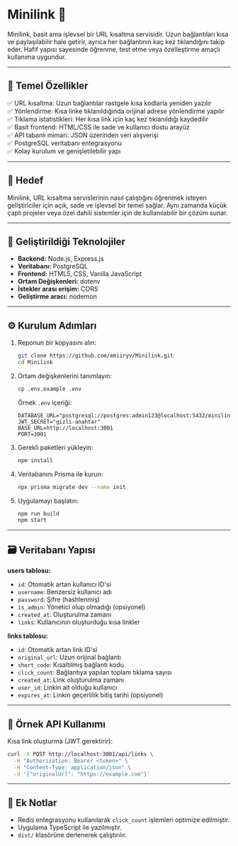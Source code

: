 # Minilink 🔗

Minilink, basit ama işlevsel bir URL kısaltma servisidir. Uzun bağlantıları kısa ve paylaşılabilir hale getirir, ayrıca her bağlantının kaç kez tıklandığını takip eder. Hafif yapısı sayesinde öğrenme, test etme veya özelleştirme amaçlı kullanıma uygundur.

---

## 🚀 Temel Özellikler

✅ URL kısaltma: Uzun bağlantılar rastgele kısa kodlarla yeniden yazılır  
✅ Yönlendirme: Kısa linke tıklanıldığında orijinal adrese yönlendirme yapılır  
✅ Tıklama istatistikleri: Her kısa link için kaç kez tıklanıldığı kaydedilir  
✅ Basit frontend: HTML/CSS ile sade ve kullanıcı dostu arayüz  
✅ API tabanlı mimari: JSON üzerinden veri alışverişi  
✅ PostgreSQL veritabanı entegrasyonu  
✅ Kolay kurulum ve genişletilebilir yapı

---

## 🎯 Hedef

Minilink, URL kısaltma servislerinin nasıl çalıştığını öğrenmek isteyen geliştiriciler için açık, sade ve işlevsel bir temel sağlar. Aynı zamanda küçük çaplı projeler veya özel dahili sistemler için de kullanılabilir bir çözüm sunar.

---

## 📌 Geliştirildiği Teknolojiler

- **Backend:** Node.js, Express.js  
- **Veritabanı:** PostgreSQL  
- **Frontend:** HTML5, CSS, Vanilla JavaScript  
- **Ortam Değişkenleri:** dotenv  
- **İstekler arası erişim:** CORS  
- **Geliştirme aracı:** nodemon  

---

## ⚙️ Kurulum Adımları

1. Reponun bir kopyasını alın:
   ```bash
   git clone https://github.com/emiiryv/Minilink.git
   cd Minilink
   ```

2. Ortam değişkenlerini tanımlayın:
   ```bash
   cp .env.example .env
   ```

   Örnek `.env` içeriği:
   ```
   DATABASE_URL="postgresql://postgres:admin123@localhost:5432/minilink"
   JWT_SECRET="gizli-anahtar"
   BASE_URL=http://localhost:3001
   PORT=3001
   ```

3. Gerekli paketleri yükleyin:
   ```bash
   npm install
   ```

4. Veritabanını Prisma ile kurun:
   ```bash
   npx prisma migrate dev --name init
   ```

5. Uygulamayı başlatın:
   ```bash
   npm run build
   npm start
   ```

---

## 🗃️ Veritabanı Yapısı

**users tablosu:**
- `id`: Otomatik artan kullanıcı ID'si  
- `username`: Benzersiz kullanıcı adı  
- `password`: Şifre (hashlenmiş)  
- `is_admin`: Yönetici olup olmadığı (opsiyonel)  
- `created_at`: Oluşturulma zamanı  
- `links`: Kullanıcının oluşturduğu kısa linkler

**links tablosu:**
- `id`: Otomatik artan link ID'si  
- `original_url`: Uzun orijinal bağlantı  
- `short_code`: Kısaltılmış bağlantı kodu  
- `click_count`: Bağlantıya yapılan toplam tıklama sayısı  
- `created_at`: Link oluşturulma zamanı  
- `user_id`: Linkin ait olduğu kullanıcı  
- `expires_at`: Linkin geçerlilik bitiş tarihi (opsiyonel)

---

## 🧪 Örnek API Kullanımı

Kısa link oluşturma (JWT gerektirir):
```bash
curl -X POST http://localhost:3001/api/links \
  -H "Authorization: Bearer <token>" \
  -H "Content-Type: application/json" \
  -d '{"originalUrl": "https://example.com"}'
```

---

## 📎 Ek Notlar

- Redis entegrasyonu kullanılarak `click_count` işlemleri optimize edilmiştir.
- Uygulama TypeScript ile yazılmıştır.
- `dist/` klasörüne derlenerek çalıştırılır.
